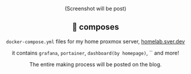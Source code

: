 <div align=center>

(Screenshot will be post)

## :rocket: composes

`docker-compose.yml` files for my home proxmox server, [homelab.sver.dev](https://homelab.sver.dev)

it contains `grafana`, `portainer`, `dashboard(by homepage)`, `` and more!

The entire making process will be posted on the blog.
